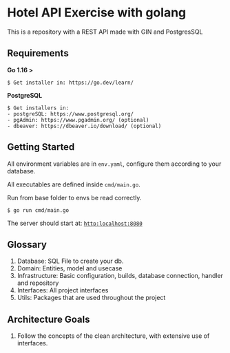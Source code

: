 # Hotel API Exercise with golang

This is a repository with a REST API made with GIN and PostgresSQL

## Requirements

**Go 1.16 >**
```
$ Get installer in: https://go.dev/learn/
```

**PostgreSQL**
```
$ Get installers in:
- postgreSQL: https://www.postgresql.org/
- pgAdmin: https://www.pgadmin.org/ (optional)
- dbeaver: https://dbeaver.io/download/ (optional)
```

## Getting Started

All environment variables are in `env.yaml`, configure them according to your database.

All executables are defined inside `cmd/main.go`.

Run from base folder to envs be read correctly.
```
$ go run cmd/main.go
```

The server should start at: [`http:localhost:8080`](http:localhost:8080)

## Glossary

1. Database: SQL File to create your db.
2. Domain: Entities, model and usecase
3. Infrastructure: Basic configuration, builds, database connection, handler and repository
4. Interfaces: All project interfaces
5. Utils: Packages that are used throughout the project

## Architecture Goals

1. Follow the concepts of the clean architecture, with extensive use of interfaces.